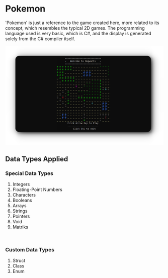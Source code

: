 # Pokemon
'Pokemon' is just a reference to the game created here, more related to its concept, which resembles the typical 2D games. The programming language used is very basic, which is C#, and the display is generated solely from the C# compiler itself.

![alt_txt](https://github.com/nadqz/Pokemon/blob/main/Display/Hogwatrs.png)

## Data Types Applied
### Special Data Types
1. Integers
2. Floating-Point Numbers
3. Characters
4. Booleans
5. Arrays
6. Strings
7. Pointers
8. Void
9. Matriks
<br/>

### Custom Data Types
1. Struct
2. Class
3. Enum
